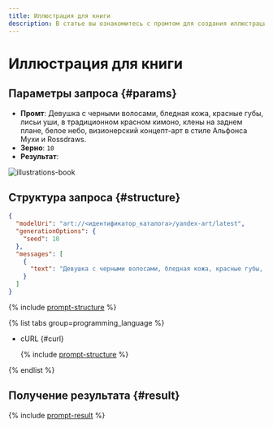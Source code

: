 ```yaml
---
title: Иллюстрация для книги
description: В статье вы ознакомитесь с промтом для создания иллюстрации для книги.
---
```


# Иллюстрация для книги

## Параметры запроса {#params}

* **Промт**: Девушка с черными волосами, бледная кожа, красные губы, лисьи уши, в традиционном красном кимоно, клены на заднем плане, белое небо, визионерский концепт-арт в стиле Альфонса Мухи и Rossdraws.
* **Зерно**: `10`
* **Результат**:

![illustrations-book](../../../_assets/yandexgpt/illustrations-book.jpg)

## Структура запроса {#structure}

```json
{
  "modelUri": "art://<идентификатор_каталога>/yandex-art/latest",
  "generationOptions": {
    "seed": 10
  },
  "messages": [
    {
      "text": "Девушка с черными волосами, бледная кожа, красные губы, лисьи уши, в традиционном красном кимоно, клены на заднем плане, белое небо, визионерский концепт-арт в стиле Альфонса Мухи и Rossdraws"
    }
  ]
}
```

{% include [prompt-structure](../../../_includes/ai-studio/yandexart/api-parameters.md) %}

{% list tabs group=programming_language %}

- cURL {#curl}

  {% include [prompt-structure](../../../_includes/ai-studio/yandexart/prompt-request.md) %}

{% endlist %}

## Получение результата {#result}

{% include [prompt-result](../../../_includes/ai-studio/yandexart/prompt-result.md) %}
